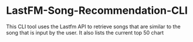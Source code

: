 # LastFM-Song-Recommendation-CLI

This CLI tool uses the Lastfm API to retrieve songs that are similar to the song that is input by the user. It also lists the current top 50 chart
